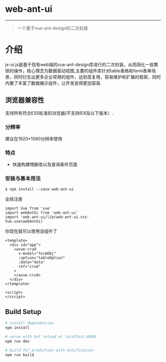
# web-ant-ui
---
>一个基于vue-ant-design的二次封装
# 介绍
  jx-ui.js是基于现有web端的vue-ant-design库进行的二次封装，从而简化一些繁琐的操作，核心理念为数据驱动视图,主要的组件库针对table表格和form表单场景，同时衍生出更多企业常用的组件，达到高复用，容易维护和扩展的框架，同时内置了丰富了数据展示组件，让开发变得更加容易.
## 浏览器兼容性
  支持所有符合ES5标准的浏览器(不支持IE8及以下版本）.
### 分辨率
  建议在1920*1080分辨率使用
### 特点
- 快速构建增删改以及查询条件页面

### 安装与基本用法
```
$ npm install --save web-ant-ui
```
全局注册
```
import Vue from 'vue'
import webAntUi from 'web-ant-ui'
import 'web-ant-ui/lib/web-ant-ui.css'
Vue.use(webAntUi)
```
你现在就可以使用该组件了
```
<template>
  <div id="app">
    <avue-crud
      v-model="formObj"
      :option="tableOption"
      :data="data"
      ref="crud"
    >
    </avue-crud>
  </div>
</template>

<script>
</script>
```
## Build Setup

``` bash
# install dependencies
npm install

# serve with hot reload at localhost:8080
npm run dev

# build for production with minification
npm run build
```
